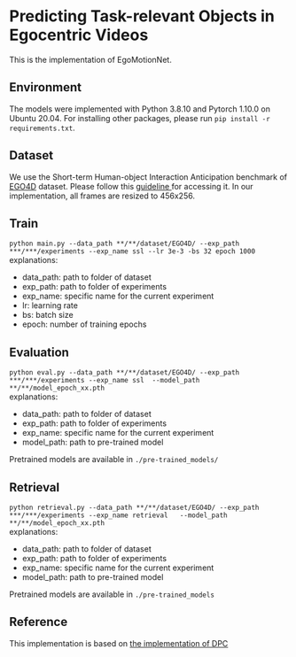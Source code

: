 # Predicting Task-relevant Objects in Egocentric Videos

This is the implementation of EgoMotionNet.

## Environment
The models were implemented with Python 3.8.10 and Pytorch 1.10.0 on Ubuntu 20.04. For installing
other packages, please run `pip install -r requirements.txt`.



## Dataset
We use the Short-term Human-object Interaction Anticipation benchmark of
<a href="https://ego4d-data.org/#download">EGO4D</a> dataset. Please follow
this <a href="https://ego4d-data.org/docs/start-here/"> guideline </a> 
for accessing it. In our implementation, all frames are resized to 456x256.


## Train
``python main.py --data_path **/**/dataset/EGO4D/ --exp_path ***/***/experiments
--exp_name ssl --lr 3e-3 -bs 32 epoch 1000``
<br>
explanations:
<ul>
<li>data_path: path to folder of dataset</li>
<li>exp_path: path to folder of experiments</li>
<li>exp_name: specific name for the current experiment</li>
<li>lr: learning rate</li>
<li>bs: batch size</li>
<li>epoch: number of training epochs</li>
</ul>


## Evaluation
``python eval.py --data_path **/**/dataset/EGO4D/ --exp_path ***/***/experiments
--exp_name ssl  --model_path **/**/model_epoch_xx.pth``
<br>
explanations:
<ul>
<li>data_path: path to folder of dataset</li>
<li>exp_path: path to folder of experiments</li>
<li>exp_name: specific name for the current experiment</li>
<li>model_path: path to pre-trained model</li>
</ul>

Pretrained models are available in `./pre-trained_models/`

## Retrieval
``python retrieval.py --data_path **/**/dataset/EGO4D/ --exp_path ***/***/experiments
--exp_name retrieval   --model_path **/**/model_epoch_xx.pth``
<br>
explanations:
<ul>
<li>data_path: path to folder of dataset</li>
<li>exp_path: path to folder of experiments</li>
<li>exp_name: specific name for the current experiment</li>
<li>model_path: path to pre-trained model</li>
</ul>

Pretrained models are available in `./pre-trained_models`

## Reference

This implementation is based on <a href='https://github.com/TengdaHan/DPC'> the implementation of DPC </a>